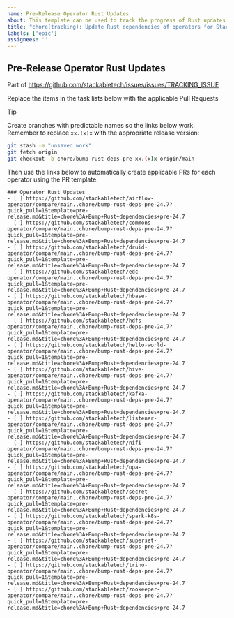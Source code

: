 ```yaml
---
name: Pre-Release Operator Rust Updates
about: This template can be used to track the progress of Rust updates across our operators leading up to the Stackable release
title: "chore(tracking): Update Rust dependencies of operators for Stackable release XX.(X)X"
labels: ['epic']
assignees: ''
---
```


<!--
    Make sure to update the link in '.github/ISSUE_TEMPLATE/release.md' when
    you change the front matter above.
-->

<!--
    DO NOT REMOVE THIS COMMENT. It is intended for people who might copy/paste from the previous release issue.
    This was created by an issue template: https://github.com/stackabletech/issues/issues/new/choose.
-->

## Pre-Release Operator Rust Updates

<!--
    Replace 'TRACKING_ISSUE' with the applicable release tracking issue number.
-->

Part of <https://github.com/stackabletech/issues/issues/TRACKING_ISSUE>

Replace the items in the task lists below with the applicable Pull Requests

> [!TIP]
> Create branches with predictable names so the links below work. Remember
> to replace `xx.(x)x` with the appropriate release version:
>
> ```sh
> git stash -m "unsaved work"
> git fetch origin
> git checkout -b chore/bump-rust-deps-pre-xx.(x)x origin/main
> ```
>
> Then use the links below to automatically create applicable PRs for each operator
> using the PR template.

<!--
    The following list was generated by:

    # go to the stackable-templating repository, then run:
    yq '.repositories[].name' config/repositories.yaml \
    | sort \
    | xargs -I {} echo "- [ ] https://github.com/stackabletech/{}/compare/main..chore/bump-rust-deps-pre-$(date +%y.%-m)?quick_pull=1&template=pre-release.md&title=chore%3A+Bump+Rust+dependencies+pre-$(date +%y.%-m)"
-->

```[tasklist]
### Operator Rust Updates
- [ ] https://github.com/stackabletech/airflow-operator/compare/main..chore/bump-rust-deps-pre-24.7?quick_pull=1&template=pre-release.md&title=chore%3A+Bump+Rust+dependencies+pre-24.7
- [ ] https://github.com/stackabletech/commons-operator/compare/main..chore/bump-rust-deps-pre-24.7?quick_pull=1&template=pre-release.md&title=chore%3A+Bump+Rust+dependencies+pre-24.7
- [ ] https://github.com/stackabletech/druid-operator/compare/main..chore/bump-rust-deps-pre-24.7?quick_pull=1&template=pre-release.md&title=chore%3A+Bump+Rust+dependencies+pre-24.7
- [ ] https://github.com/stackabletech/edc-operator/compare/main..chore/bump-rust-deps-pre-24.7?quick_pull=1&template=pre-release.md&title=chore%3A+Bump+Rust+dependencies+pre-24.7
- [ ] https://github.com/stackabletech/hbase-operator/compare/main..chore/bump-rust-deps-pre-24.7?quick_pull=1&template=pre-release.md&title=chore%3A+Bump+Rust+dependencies+pre-24.7
- [ ] https://github.com/stackabletech/hdfs-operator/compare/main..chore/bump-rust-deps-pre-24.7?quick_pull=1&template=pre-release.md&title=chore%3A+Bump+Rust+dependencies+pre-24.7
- [ ] https://github.com/stackabletech/hello-world-operator/compare/main..chore/bump-rust-deps-pre-24.7?quick_pull=1&template=pre-release.md&title=chore%3A+Bump+Rust+dependencies+pre-24.7
- [ ] https://github.com/stackabletech/hive-operator/compare/main..chore/bump-rust-deps-pre-24.7?quick_pull=1&template=pre-release.md&title=chore%3A+Bump+Rust+dependencies+pre-24.7
- [ ] https://github.com/stackabletech/kafka-operator/compare/main..chore/bump-rust-deps-pre-24.7?quick_pull=1&template=pre-release.md&title=chore%3A+Bump+Rust+dependencies+pre-24.7
- [ ] https://github.com/stackabletech/listener-operator/compare/main..chore/bump-rust-deps-pre-24.7?quick_pull=1&template=pre-release.md&title=chore%3A+Bump+Rust+dependencies+pre-24.7
- [ ] https://github.com/stackabletech/nifi-operator/compare/main..chore/bump-rust-deps-pre-24.7?quick_pull=1&template=pre-release.md&title=chore%3A+Bump+Rust+dependencies+pre-24.7
- [ ] https://github.com/stackabletech/opa-operator/compare/main..chore/bump-rust-deps-pre-24.7?quick_pull=1&template=pre-release.md&title=chore%3A+Bump+Rust+dependencies+pre-24.7
- [ ] https://github.com/stackabletech/secret-operator/compare/main..chore/bump-rust-deps-pre-24.7?quick_pull=1&template=pre-release.md&title=chore%3A+Bump+Rust+dependencies+pre-24.7
- [ ] https://github.com/stackabletech/spark-k8s-operator/compare/main..chore/bump-rust-deps-pre-24.7?quick_pull=1&template=pre-release.md&title=chore%3A+Bump+Rust+dependencies+pre-24.7
- [ ] https://github.com/stackabletech/superset-operator/compare/main..chore/bump-rust-deps-pre-24.7?quick_pull=1&template=pre-release.md&title=chore%3A+Bump+Rust+dependencies+pre-24.7
- [ ] https://github.com/stackabletech/trino-operator/compare/main..chore/bump-rust-deps-pre-24.7?quick_pull=1&template=pre-release.md&title=chore%3A+Bump+Rust+dependencies+pre-24.7
- [ ] https://github.com/stackabletech/zookeeper-operator/compare/main..chore/bump-rust-deps-pre-24.7?quick_pull=1&template=pre-release.md&title=chore%3A+Bump+Rust+dependencies+pre-24.7
```
